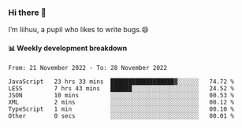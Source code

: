 ### Hi there 👋
I’m liihuu, a pupil who likes to write bugs.😄


#### 📊 Weekly development breakdown
<!--START_SECTION:waka-->

```text
From: 21 November 2022 - To: 28 November 2022

JavaScript   23 hrs 33 mins  ██████████████████▓░░░░░░   74.72 %
LESS         7 hrs 43 mins   ██████░░░░░░░░░░░░░░░░░░░   24.52 %
JSON         10 mins         ░░░░░░░░░░░░░░░░░░░░░░░░░   00.53 %
XML          2 mins          ░░░░░░░░░░░░░░░░░░░░░░░░░   00.12 %
TypeScript   1 min           ░░░░░░░░░░░░░░░░░░░░░░░░░   00.10 %
Other        0 secs          ░░░░░░░░░░░░░░░░░░░░░░░░░   00.01 %
```

<!--END_SECTION:waka-->

<!--
**liihuu/liihuu** is a ✨ _special_ ✨ repository because its `README.md` (this file) appears on your GitHub profile.

Here are some ideas to get you started:

- 🔭 I’m currently working on ...
- 🌱 I’m currently learning ...
- 👯 I’m looking to collaborate on ...
- 🤔 I’m looking for help with ...
- 💬 Ask me about ...
- 📫 How to reach me: ...
- 😄 Pronouns: ...
- ⚡ Fun fact: ...
-->
